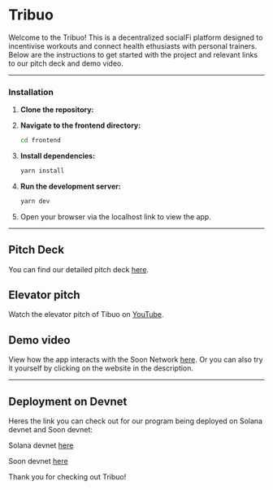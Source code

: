 # Tribuo

Welcome to the Tribuo! This is a decentralized socialFi platform designed to incentivise workouts and connect health ethusiasts with personal trainers. Below are the instructions to get started with the project and relevant links to our pitch deck and demo video.

---

### Installation

1. **Clone the repository:**

2. **Navigate to the frontend directory:**
   ```bash
   cd frontend
   ```

3. **Install dependencies:**
   ```bash
   yarn install
   ```

4. **Run the development server:**
   ```bash
   yarn dev
   ```

5. Open your browser via the localhost link to view the app.

---

## Pitch Deck

You can find our detailed pitch deck [here](https://www.canva.com/design/DAGUvpRhdiE/3QAqwDYj1EIxudRZJ1aUOA/edit?utm_content=DAGUvpRhdiE&utm_campaign=designshare&utm_medium=link2&utm_source=sharebutton).

## Elevator pitch

Watch the elevator pitch of Tibuo on [YouTube](https://youtu.be/6Xt-G_RwT2k).

## Demo video

View how the app interacts with the Soon Network [here](https://www.canva.com/design/DAGVCo-Z2y0/r4HMA-O1pjBzPGW-rCj6jA/edit?utm_content=DAGVCo-Z2y0&utm_campaign=designshare&utm_medium=link2&utm_source=sharebutton). Or you can also try it yourself by clicking on the website in the description. 

---
## Deployment on Devnet
Heres the link you can check out for our program being deployed on Solana devnet and Soon devnet:

Solana devnet [here](https://explorer.solana.com/address/5p3BC3xzdS5pabm6ZWZZg9i5PFgUPyiN4mSGcHVnHxwf?cluster=devnet)

Soon devnet [here](https://explorer.devnet.soo.network/address/5p3BC3xzdS5pabm6ZWZZg9i5PFgUPyiN4mSGcHVnHxwf?cluster=devnet)

Thank you for checking out Tribuo!

